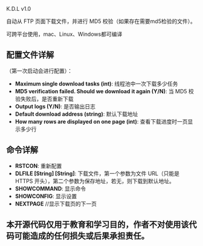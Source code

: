K.D.L v1.0

自动从 FTP 页面下载文件，并进行 MD5 校验（如果存在需要md5检验的文件）。  

可跨平台使用，mac、Linux、Windows都可编译
## 配置文件详解

（第一次启动会进行配置）：

- **Maximum single download tasks (int)**: 线程池中一次下载多少任务
- **MD5 verification failed. Should we download it again (Y/N)**: 当 MD5 校验失败后，是否重新下载
- **Output logs (Y/N)**: 是否输出日志
- **Default download address (string)**: 默认下载地址
- **How many rows are displayed on one page (int)**: 查看下载进度时一页显示多少行

## 命令详解

- **RSTCON**: 重新配置
- **DLFILE [String] [String]**: 下载文件，第一个参数为文件 URL（只能是 HTTPS 开头），第二个参数为保存地址，若无，则下载到默认地址。
- **SHOWCOMMAND**: 显示命令
- **SHOWCONFIG**: 显示设置
- **NEXTPAGE** //显示下载页的下一页

## 本开源代码仅用于教育和学习目的，作者不对使用该代码可能造成的任何损失或后果承担责任。

